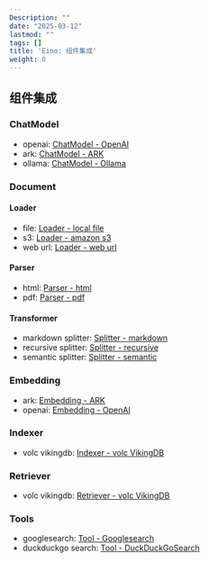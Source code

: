 ```yaml
---
Description: ""
date: "2025-03-12"
lastmod: ""
tags: []
title: 'Eino: 组件集成'
weight: 0
---
```


## 组件集成

### ChatModel

- openai: [ChatModel - OpenAI](/zh/docs/eino/ecosystem_integration/chat_model/chat_model_openai)
- ark: [ChatModel - ARK](/zh/docs/eino/ecosystem_integration/chat_model/chat_model_ark)
- ollama: [ChatModel - Ollama](/zh/docs/eino/ecosystem_integration/chat_model/chat_model_ollama)

### Document

#### Loader

- file: [Loader - local file](/zh/docs/eino/ecosystem_integration/document/loader_local_file)
- s3: [Loader - amazon s3](/zh/docs/eino/ecosystem_integration/document/loader_amazon_s3)
- web url: [Loader - web url](/zh/docs/eino/ecosystem_integration/document/loader_web_url)

#### Parser

- html: [Parser - html](/zh/docs/eino/ecosystem_integration/document/parser_html)
- pdf: [Parser - pdf](/zh/docs/eino/ecosystem_integration/document/parser_pdf)

#### Transformer

- markdown splitter: [Splitter - markdown](/zh/docs/eino/ecosystem_integration/document/splitter_markdown)
- recursive splitter: [Splitter - recursive](/zh/docs/eino/ecosystem_integration/document/splitter_recursive)
- semantic splitter: [Splitter - semantic](/zh/docs/eino/ecosystem_integration/document/splitter_semantic)

### Embedding

- ark: [Embedding - ARK](/zh/docs/eino/ecosystem_integration/embedding/embedding_ark)
- openai: [Embedding - OpenAI](/zh/docs/eino/ecosystem_integration/embedding/embedding_openai)

### Indexer

- volc vikingdb: [Indexer - volc VikingDB](/zh/docs/eino/ecosystem_integration/indexer/indexer_volc_vikingdb)

### Retriever

- volc vikingdb: [Retriever - volc VikingDB](/zh/docs/eino/ecosystem_integration/retriever/retriever_volc_vikingdb)

### Tools

- googlesearch: [Tool - Googlesearch](/zh/docs/eino/ecosystem_integration/tool/tool_googlesearch)
- duckduckgo search: [Tool - DuckDuckGoSearch](/zh/docs/eino/ecosystem_integration/tool/tool_duckduckgo_search)
